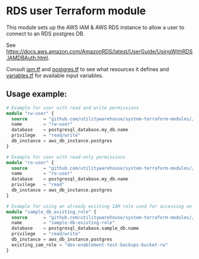 # RDS user Terraform module

This module sets up the AWS IAM & AWS RDS instance to allow a user to connect to an RDS postgres DB.

See https://docs.aws.amazon.com/AmazonRDS/latest/UserGuide/UsingWithRDS.IAMDBAuth.html.

Consult [iam.tf](iam.tf) and [postgres.tf](postgres.tf) to see what resources it defines and [variables.tf](variables.tf) for available input variables.

## Usage example:

```terraform
# Example for user with read and write permissions
module "rw-user" {
  source      = "github.com/utilitywarehouse/system-terraform-modules//rds_user?ref=f59eaabd6aefe0e27b9a7fa8d254eef7e05bf202"
  name        = "rw-user"
  database    = postgresql_database.my_db.name
  privilege   = "read/write"
  db_instance = aws_db_instance.postgres
}

# Example for user with read-only permissions
module "ro-user" {
  source      = "github.com/utilitywarehouse/system-terraform-modules//rds_user?ref=f59eaabd6aefe0e27b9a7fa8d254eef7e05bf202"
  name        = "ro-user"
  database    = postgresql_database.my_db.name
  privilege   = "read"
  db_instance = aws_db_instance.postgres
}

# Example for using an already existing IAM role used for accessing an S3 bucket: 
module "sample_db_existing_role" {
  source      = "github.com/utilitywarehouse/system-terraform-modules//rds_user?ref=b07882f5fd16608af060ba589bf9f4db578a411a"
  name        = "sample-db-existing-role"
  database    = postgresql_database.sample_db.name
  privilege   = "read/write"
  db_instance = aws_db_instance.postgres
  existing_iam_role = "dev-enablement-test-backups-bucket-rw"
}

```
